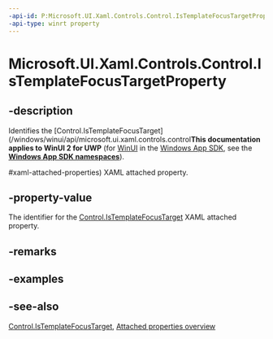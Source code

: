 ```yaml
---
-api-id: P:Microsoft.UI.Xaml.Controls.Control.IsTemplateFocusTargetProperty
-api-type: winrt property
---
```


<!-- Property syntax
public Windows.UI.Xaml.DependencyProperty IsTemplateFocusTargetProperty { get; }
-->

# Microsoft.UI.Xaml.Controls.Control.IsTemplateFocusTargetProperty

## -description
Identifies the [Control.IsTemplateFocusTarget](/windows/winui/api/microsoft.ui.xaml.controls.control**This documentation applies to WinUI 2 for UWP** (for [WinUI](/windows/apps/winui/winui3/) in the [Windows App SDK](/windows/apps/windows-app-sdk/), see the **[Windows App SDK namespaces](/windows/windows-app-sdk/api/winrt/)**).

#xaml-attached-properties) XAML attached property.

## -property-value
The identifier for the [Control.IsTemplateFocusTarget](/windows/winui/api/microsoft.ui.xaml.controls.control#xaml-attached-properties) XAML attached property.

## -remarks

## -examples

## -see-also
[Control.IsTemplateFocusTarget](/windows/winui/api/microsoft.ui.xaml.controls.control#xaml-attached-properties), [Attached properties overview](/windows/uwp/xaml-platform/attached-properties-overview)
